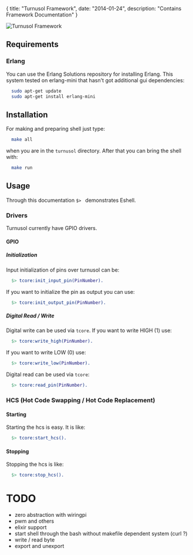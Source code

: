 {
  title: "Turnusol Framework",
  date:  "2014-01-24",
  description: "Contains Framework Documentation"
}

![Turnusol Framework](http://mahmutbulut.com/turnusol/images/turnusol.jpg)

## Requirements

### Erlang

You can use the Erlang Solutions repository for installing Erlang. This system tested on erlang-mini that hasn't got additional
gui dependencies:
```bash
  sudo apt-get update
  sudo apt-get install erlang-mini
```
## Installation

For making and preparing shell just type:
```bash
  make all
```
when you are in the `turnusol` directory.
After that you can bring the shell with:
```bash
  make run
```
## Usage
Through this documentation `$> ` demonstrates Eshell.

### Drivers
Turnusol currently have GPIO drivers.

#### GPIO

##### Initialization

Input initialization of pins over turnusol can be:
```erlang
  $> tcore:init_input_pin(PinNumber).
```
If you want to initialize the pin as output you can use:
```erlang
  $> tcore:init_output_pin(PinNumber).
```
##### Digital Read / Write

Digital write can be used via `tcore`. If you want to write HIGH (1) use:
```erlang
  $> tcore:write_high(PinNumber).
```
If you want to write LOW (0) use:
```erlang
  $> tcore:write_low(PinNumber).
```
Digital read can be used via `tcore`:
```erlang
  $> tcore:read_pin(PinNumber).
```
### HCS (Hot Code Swapping / Hot Code Replacement)

#### Starting

Starting the hcs is easy. It is like:
```erlang
  $> tcore:start_hcs().
```
#### Stopping

Stopping the hcs is like:
```erlang
  $> tcore:stop_hcs().
```


# TODO

* zero abstraction with wiringpi
* pwm and others
* elixir support
* start shell through the bash without makefile dependent system (curl ?)
* write / read byte
* export and unexport
